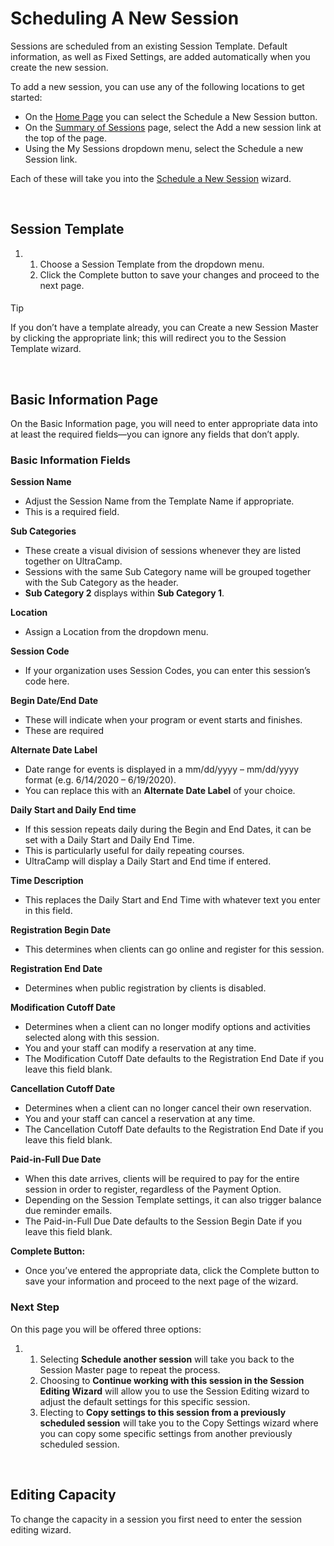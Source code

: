 # Scheduling A New Session
Sessions are scheduled from an existing Session Template. Default information, as well as Fixed Settings, are added automatically when you create the new session.


To add a new session, you can use any of the following locations to get started:


* On the [Home Page](https://www.ultracamp.com/admin/default.aspx) you can select the Schedule a New Session button.
* On the [Summary of Sessions](https://www.ultracamp.com/admin/scheduling/sessions.aspx) page, select the Add a new session link at the top of the page.
* Using the My Sessions dropdown menu, select the Schedule a new Session link.


Each of these will take you into the [Schedule a New Session](https://www.ultracamp.com/admin/wizards/newSession/selectMaster.aspx) wizard.


 



  
  



## Session Template


1. 1. Choose a Session Template from the dropdown menu.
	2. Click the Complete button to save your changes and proceed to the next page.



#### 
 Tip


If you don’t have a template already, you can Create a new Session Master by clicking the appropriate link; this will redirect you to the Session Template wizard.



 


## Basic Information Page


On the Basic Information page, you will need to enter appropriate data into at least the required fields—you can ignore any fields that don’t apply.


  



### 


### Basic Information Fields


**Session Name**


* Adjust the Session Name from the Template Name if appropriate.
* This is a required field.


**Sub Categories**


* These create a visual division of sessions whenever they are listed together on UltraCamp.
* Sessions with the same Sub Category name will be grouped together with the Sub Category as the header.
* **Sub Category 2** displays within **Sub Category 1**.


**Location**


* Assign a Location from the dropdown menu.


**Session Code** 


* If your organization uses Session Codes, you can enter this session’s code here.


**Begin Date/End Date** 


* These will indicate when your program or event starts and finishes.
* These are required


**Alternate Date Label**


* Date range for events is displayed in a mm/dd/yyyy – mm/dd/yyyy format (e.g. 6/14/2020 – 6/19/2020).
* You can replace this with an **Alternate Date Label** of your choice.


**Daily Start and Daily End time**


* If this session repeats daily during the Begin and End Dates, it can be set with a Daily Start and Daily End Time.
* This is particularly useful for daily repeating courses.
* UltraCamp will display a Daily Start and End time if entered.


**Time Description**


* This replaces the Daily Start and End Time with whatever text you enter in this field.


**Registration Begin Date**


* This determines when clients can go online and register for this session.


**Registration End Date**


* Determines when public registration by clients is disabled.


**Modification Cutoff Date**


* Determines when a client can no longer modify options and activities selected along with this session.
* You and your staff can modify a reservation at any time.
* The Modification Cutoff Date defaults to the Registration End Date if you leave this field blank.


**Cancellation Cutoff Date**


* Determines when a client can no longer cancel their own reservation.
* You and your staff can cancel a reservation at any time.
* The Cancellation Cutoff Date defaults to the Registration End Date if you leave this field blank.


**Paid-in-Full Due Date**


* When this date arrives, clients will be required to pay for the entire session in order to register, regardless of the Payment Option.
* Depending on the Session Template settings, it can also trigger balance due reminder emails.
* The Paid-in-Full Due Date defaults to the Session Begin Date if you leave this field blank.


**Complete Button:** 


* Once you’ve entered the appropriate data, click the Complete button to save your information and proceed to the next page of the wizard.


### 


### Next Step


On this page you will be offered three options:


1. 1. Selecting **Schedule another session** will take you back to the Session Master page to repeat the process.
	2. Choosing to **Continue working with this session in the Session Editing Wizard** will allow you to use the Session Editing wizard to adjust the default settings for this specific session.
	3. Electing to **Copy settings to this session from a previously scheduled session** will take you to the Copy Settings wizard where you can copy some specific settings from another previously scheduled session.


 


## Editing Capacity


To change the capacity in a session you first need to enter the session editing wizard.


 



  
  



  
  



  
  


